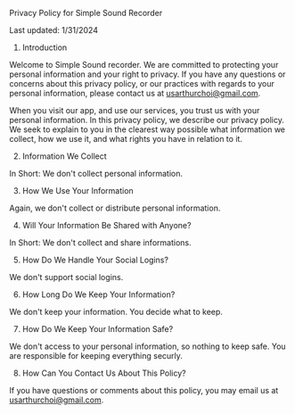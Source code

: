 Privacy Policy for Simple Sound Recorder

Last updated: 1/31/2024

1. Introduction

Welcome to Simple Sound recorder. We are committed to protecting your personal information and your right to privacy. If you have any questions or concerns about this privacy policy, or our practices with regards to your personal information, please contact us at usarthurchoi@gmail.com.

When you visit our app, and use our services, you trust us with your personal information. In this privacy policy, we describe our privacy policy. We seek to explain to you in the clearest way possible what information we collect, how we use it, and what rights you have in relation to it.

2. Information We Collect

In Short: We  don't collect personal information.

3. How We Use Your Information

Again, we don't collect or distribute personal information. 

4. Will Your Information Be Shared with Anyone?

In Short: We don't collect and share informations.

5. How Do We Handle Your Social Logins?
   
We don't support social logins.

6. How Long Do We Keep Your Information?

We don't keep your information. You decide what to keep.

7. How Do We Keep Your Information Safe?

We don't access to your personal information, so nothing to keep safe. You are responsible for keeping everything securly. 

8. How Can You Contact Us About This Policy?

If you have questions or comments about this policy, you may email us at usarthurchoi@gmail.com.

